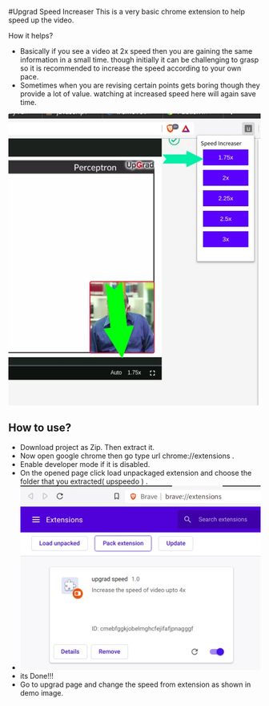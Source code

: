 #Upgrad Speed Increaser
This is a very basic chrome extension to help speed up the video.

How it helps?
- Basically if you see a video at 2x speed then you are gaining the same information in a small time. though initially it can be challenging to grasp so it is recommended to increase the speed according to your own pace.
- Sometimes when you are revising certain points gets boring though they provide a lot of value. watching at increased speed here will again save time.

![alt tag](https://raw.githubusercontent.com/rdrahul/upspeedo/master/Images/demo.jpg)


## How to use?
- Download project as Zip. Then extract it. 
- Now open google chrome then go type url chrome://extensions .
- Enable developer mode if it is disabled.
- On the opened page click load unpackaged extension and choose the folder that you extracted( upspeedo ) . 
- ![alt tag](https://raw.githubusercontent.com/rdrahul/upspeedo/master/Images/howto.jpg)
- its Done!!!
- Go to upgrad page and change the speed from extension as shown in demo image.

